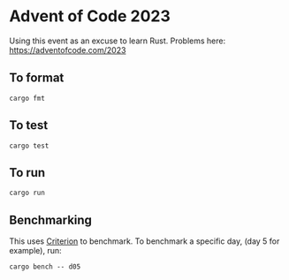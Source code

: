 # Advent of Code 2023

Using this event as an excuse to learn Rust.  Problems here: https://adventofcode.com/2023

## To format

`cargo fmt`

## To test

`cargo test`

## To run

`cargo run`

## Benchmarking

This uses [Criterion](https://bheisler.github.io/criterion.rs/book/index.html) to benchmark.  To benchmark a specific day, (day 5 for example), run:

`cargo bench -- d05`
